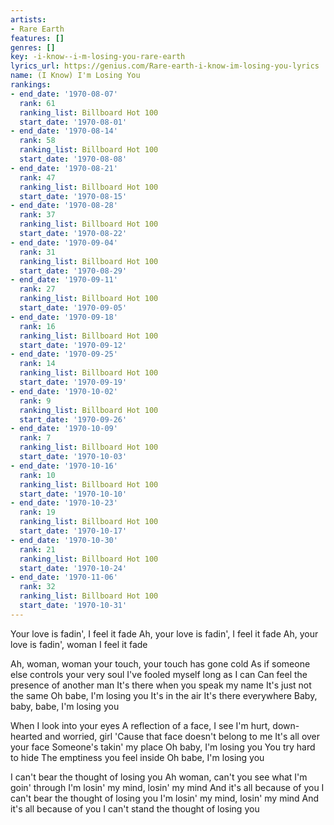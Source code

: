 ```yaml
---
artists:
- Rare Earth
features: []
genres: []
key: -i-know--i-m-losing-you-rare-earth
lyrics_url: https://genius.com/Rare-earth-i-know-im-losing-you-lyrics
name: (I Know) I'm Losing You
rankings:
- end_date: '1970-08-07'
  rank: 61
  ranking_list: Billboard Hot 100
  start_date: '1970-08-01'
- end_date: '1970-08-14'
  rank: 58
  ranking_list: Billboard Hot 100
  start_date: '1970-08-08'
- end_date: '1970-08-21'
  rank: 47
  ranking_list: Billboard Hot 100
  start_date: '1970-08-15'
- end_date: '1970-08-28'
  rank: 37
  ranking_list: Billboard Hot 100
  start_date: '1970-08-22'
- end_date: '1970-09-04'
  rank: 31
  ranking_list: Billboard Hot 100
  start_date: '1970-08-29'
- end_date: '1970-09-11'
  rank: 27
  ranking_list: Billboard Hot 100
  start_date: '1970-09-05'
- end_date: '1970-09-18'
  rank: 16
  ranking_list: Billboard Hot 100
  start_date: '1970-09-12'
- end_date: '1970-09-25'
  rank: 14
  ranking_list: Billboard Hot 100
  start_date: '1970-09-19'
- end_date: '1970-10-02'
  rank: 9
  ranking_list: Billboard Hot 100
  start_date: '1970-09-26'
- end_date: '1970-10-09'
  rank: 7
  ranking_list: Billboard Hot 100
  start_date: '1970-10-03'
- end_date: '1970-10-16'
  rank: 10
  ranking_list: Billboard Hot 100
  start_date: '1970-10-10'
- end_date: '1970-10-23'
  rank: 19
  ranking_list: Billboard Hot 100
  start_date: '1970-10-17'
- end_date: '1970-10-30'
  rank: 21
  ranking_list: Billboard Hot 100
  start_date: '1970-10-24'
- end_date: '1970-11-06'
  rank: 32
  ranking_list: Billboard Hot 100
  start_date: '1970-10-31'
---
```

Your love is fadin', I feel it fade
Ah, your love is fadin', I feel it fade
Ah, your love is fadin', woman I feel it fade


Ah, woman, woman your touch, your touch has gone cold
As if someone else controls your very soul
I've fooled myself long as I can
Can feel the presence of another man
It's there when you speak my name
It's just not the same
Oh babe, I'm losing you
It's in the air
It's there everywhere
Baby, baby, babe, I'm losing you


When I look into your eyes
A reflection of a face, I see
I'm hurt, down-hearted and worried, girl
'Cause that face doesn't belong to me
It's all over your face
Someone's takin' my place
Oh baby, I'm losing you
You try hard to hide
The emptiness you feel inside
Oh babe, I'm losing you


I can't bear the thought of losing you
Ah woman, can't you see what I'm goin' through
I'm losin' my mind, losin' my mind
And it's all because of you
I can't bear the thought of losing you
I'm losin' my mind, losin' my mind
And it's all because of you
I can't stand the thought of losing you

